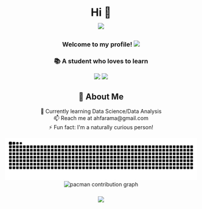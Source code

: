 <div align="center">
  
  <!-- Header Section -->
  <h1>Hi 👋 
    <br>
    <a href="https://github.com/shiinahan/">
      <img src="https://readme-typing-svg.herokuapp.com/?font=Plus+Jakarta&pause=1000&center=true&vCenter=true&width=435&lines=I%27m+Ahmad+Farhan+Ramadhan">
    </a>
  </h1>
  
  <h3>
    Welcome to my profile!
    <img src="https://media.giphy.com/media/hvRJCLFzcasrR4ia7z/giphy.gif" width="28">
  </h3>
  
  <h3>📚 A student who loves to learn</h3>

  <!-- GIF -->
  <!-- <img height="200" src="https://media1.tenor.com/m/Wz1BLckFRq4AAAAC/jkt48-oline-manuel.gif"> -->
  <!-- <img height="200" src="https://media1.tenor.com/m/pO1s9r07apkAAAAC/zweezygif-oline-manuel.gif"> -->
  <img height="200" src="https://media2.giphy.com/media/v1.Y2lkPTc5MGI3NjExb3R1c3Jxa2VjY29sd2FyMzBvdmJweHVhdzdwdDR5YXVkcGQ0czhyNCZlcD12MV9pbnRlcm5hbF9naWZfYnlfaWQmY3Q9Zw/AoLprNw1m6482WoihC/giphy.gif">
  <img height="200" src="https://media0.giphy.com/media/v1.Y2lkPTc5MGI3NjExZmlrZXU1czd3MWN1d2V6NGNvYmFvcXpzdDY2azF2emZoNWJ3Y2pyaCZlcD12MV9pbnRlcm5hbF9naWZfYnlfaWQmY3Q9Zw/yGk3uLjB45hxtX8Yjz/giphy.gif">
  <!-- <img height="200" src="https://c.tenor.com/xeBeOwn4ZhYAAAAC/tenor.gif"> -->
  <!-- About Section -->
  <div>
    <h2>💫 About Me</h2>
    <p>
      🌱 Currently learning Data Science/Data Analysis<br>
      📫 Reach me at ahfarama@gmail.com<br>
      ⚡ Fun fact: I'm a naturally curious person!
    </p>
  </div>

  <!-- Quotes Section 
  <h2>✍️ Random Dev Quote</h2>
  <img src="https://quotes-github-readme.vercel.app/api?type=horizontal&theme=radical">
  -->
  <!-- Socials Section -->
<!-- 
<h3 align="center">Connect with me:</h3>
<p align="center">
  <a href="https://instagram.com/frhnahnnn" target="_blank">
    <img src="https://img.shields.io/badge/Instagram-%23E4405F.svg?logo=Instagram&logoColor=white">
  </a>
  <a href="https://linkedin.com/in/Ahmad-Farhan-Ramadhan" target="_blank">
    <img src="https://img.shields.io/badge/LinkedIn-%230077B5.svg?logo=linkedin&logoColor=white">
  </a>
  <a href="https://reddit.com/user/shiinahan" target="_blank">
    <img src="https://img.shields.io/badge/Reddit-%23FF4500.svg?logo=Reddit&logoColor=white">
  </a>
  <a href="https://x.com/RamaChaniago_" target="_blank">
    <img src="https://img.shields.io/badge/X-black.svg?logo=X&logoColor=white">
  </a>
</p>
-->

  <!-- Snake Animation -->
 <img src="https://raw.githubusercontent.com/RamaChaniago/RamaChaniago/output/snake.svg" alt="Snake animation" />
<picture>
  <source media="(prefers-color-scheme: dark)" srcset="https://raw.githubusercontent.com/shiinahan/shiinahan/output/pacman-contribution-graph-dark.svg">
  <source media="(prefers-color-scheme: light)" srcset="https://raw.githubusercontent.com/shiinahan/shiinahan/output/pacman-contribution-graph.svg">
  <img alt="pacman contribution graph" src="https://raw.githubusercontent.com/shiinahan/shiinahan/output/pacman-contribution-graph.svg">
</picture>

###

  <!-- Visitor Counter -->
 <div>
  <img src="https://profile-counter.glitch.me/RamaChaniago/count.svg?"  />
</div>

###

</div>
